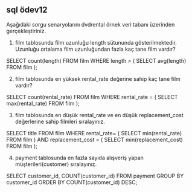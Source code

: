 ## sql ödev12

Aşağıdaki sorgu senaryolarını dvdrental örnek veri tabanı üzerinden gerçekleştiriniz.

1. film tablosunda film uzunluğu length sütununda gösterilmektedir. Uzunluğu ortalama film uzunluğundan fazla kaç tane film vardır?

SELECT count(length) FROM film
WHERE length >
(
SELECT avg(length)
FROM film
);

2. film tablosunda en yüksek rental_rate değerine sahip kaç tane film vardır?

SELECT count(rental_rate) FROM film
WHERE rental_rate =
(
SELECT max(rental_rate)
FROM film
);

3. film tablosunda en düşük rental_rate ve en düşük replacement_cost değerlerine sahip filmleri sıralayınız.

SELECT title FROM film
WHERE 
rental_rate=
(
SELECT min(rental_rate)
FROM film
)
AND
replacement_cost =
(
SELECT min(replacement_cost)
FROM film
);

4. payment tablosunda en fazla sayıda alışveriş yapan müşterileri(customer) sıralayınız.

SELECT customer_id, COUNT(customer_id) 
FROM payment
GROUP BY customer_id
ORDER BY COUNT(customer_id) DESC;
